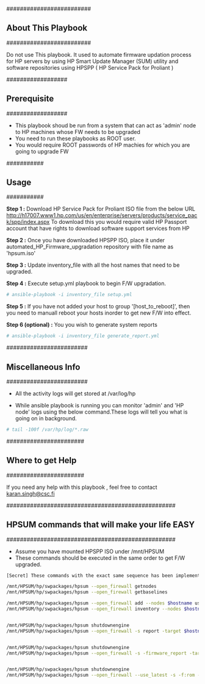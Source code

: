 #########################
## About This Playbook ##
#########################

Do not use This playbook. It used to automate firmware updation process for HP servers by using HP Smart Update Manager (SUM) utility and software repositories using HPSPP ( HP Service Pack for Proliant )

##################
## Prerequisite ##
##################

* This playbook shoud be run from a system that can act as 'admin' node to HP machines whose FW needs to be upgraded
* You need to run these playbooks as ROOT user.
* You would require ROOT passwords of HP machies for which you are going to upgrade FW

###########
## Usage ##
###########

**Step 1 :** Download HP Service Pack for Proliant ISO file from the below URL
http://h17007.www1.hp.com/us/en/enterprise/servers/products/service_pack/spp/index.aspx
To download this you would require valid HP Passport account that have rights to download software support services from HP

**Step 2 :** Once you have downloaded HPSPP ISO, place it under automated_HP_Firmware_upgradation repository with file name as 'hpsum.iso' 

**Step 3 :** Update inventory_file with all the host names that need to be upgraded. 

**Step 4 :** Execute setup.yml playbook to begin F/W upgradation. 

```sh
# ansible-playbook -i inventory_file setup.yml
```
**Step 5 :** If you have not added your host to group '[host_to_reboot]', then you need to manuall reboot your hosts inorder to get new F/W into effect.

**Step 6 (optional) :** You you wish to generate system reports
```sh
# ansible-playbook -i inventory_file generate_report.yml
```
########################
## Miscellaneous Info ##
########################

* All the activity logs will get stored at /var/log/hp

* While ansible playbook is running you can monitor 'admin' and 'HP node' logs using the below command.These logs will tell you what is going on in background.
```sh
# tail -100f /var/hp/log/*.raw
```


#######################
## Where to get Help ##
#######################

If you need any help with this playbook , feel free to contact karan.singh@csc.fi

##################################################
## HPSUM commands that will make your life EASY ##
##################################################

* Assume you have mounted HPSPP ISO under /mnt/HPSUM
* These commands should be executed in the same order to get F/W upgraded. 
```sh 
[Secret] These commands with the exact same sequence has been implemented in this playbook
```
```sh
/mnt/HPSUM/hp/swpackages/hpsum --open_firewall getnodes
/mnt/HPSUM/hp/swpackages/hpsum --open_firewall getbaselines

/mnt/HPSUM/hp/swpackages/hpsum --open_firewall add --nodes $hostname user=root password=$rootpassword type=Linux
/mnt/HPSUM/hp/swpackages/hpsum --open_firewall inventory --nodes $hostname --baselines /mnt/HPSUM/hp/swpackages


/mnt/HPSUM/hp/swpackages/hpsum shutdownengine
/mnt/HPSUM/hp/swpackages/hpsum --open_firewall -s report -target $hostname -targettype Linux -veryv -username root -password $rootpassword


/mnt/HPSUM/hp/swpackages/hpsum shutdownengine
/mnt/HPSUM/hp/swpackages/hpsum --open_firewall -s -firmware_report -target $hostname -targettype Linux -veryv -username root -password $rootpassword 


/mnt/HPSUM/hp/swpackages/hpsum shutdownengine
/mnt/HPSUM/hp/swpackages/hpsum --open_firewall --use_latest -s -f:rom -target $hostname -targettype Linux -veryv -username root -password $rootpassword 
```

